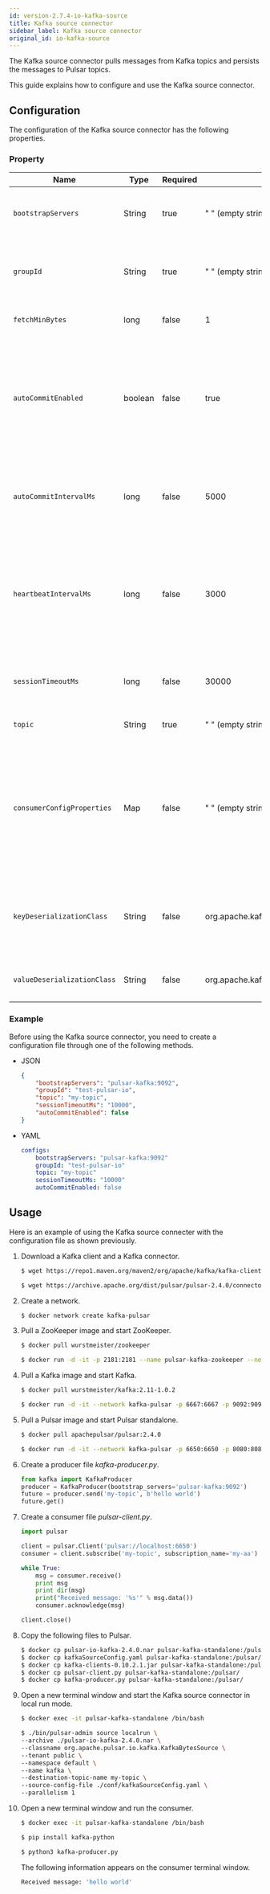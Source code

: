 ```yaml
---
id: version-2.7.4-io-kafka-source
title: Kafka source connector
sidebar_label: Kafka source connector
original_id: io-kafka-source
---
```


The Kafka source connector pulls messages from Kafka topics and persists the messages
to Pulsar topics.

This guide explains how to configure and use the Kafka source connector.

## Configuration

The configuration of the Kafka source connector has the following properties.

### Property

| Name | Type| Required | Default | Description 
|------|----------|---------|-------------|-------------|
|  `bootstrapServers` |String| true | " " (empty string) | A comma-separated list of host and port pairs for establishing the initial connection to the Kafka cluster. |
| `groupId` |String| true | " " (empty string) | A unique string that identifies the group of consumer processes to which this consumer belongs. |
| `fetchMinBytes` | long|false | 1 | The minimum byte expected for each fetch response. |
| `autoCommitEnabled` | boolean |false | true | If set to true, the consumer's offset is periodically committed in the background.<br/><br/> This committed offset is used when the process fails as the position from which a new consumer begins. |
| `autoCommitIntervalMs` | long|false | 5000 | The frequency in milliseconds that the consumer offsets are auto-committed to Kafka if `autoCommitEnabled` is set to true. |
| `heartbeatIntervalMs` | long| false | 3000 | The interval between heartbeats to the consumer when using Kafka's group management facilities. <br/><br/>**Note: `heartbeatIntervalMs` must be smaller than `sessionTimeoutMs`**.|
| `sessionTimeoutMs` | long|false | 30000 | The timeout used to detect consumer failures when using Kafka's group management facility. |
| `topic` | String|true | " " (empty string)| The Kafka topic which sends messages to Pulsar. |
|  `consumerConfigProperties` | Map| false | " " (empty string) | The consumer configuration properties to be passed to consumers. <br/><br/>**Note: other properties specified in the connector configuration file take precedence over this configuration**. |
| `keyDeserializationClass` | String|false | org.apache.kafka.common.serialization.StringDeserializer | The deserializer class for Kafka consumers to deserialize keys.<br/> The deserializer is set by a specific implementation of [`KafkaAbstractSource`](https://github.com/apache/pulsar/blob/master/pulsar-io/kafka/src/main/java/org/apache/pulsar/io/kafka/KafkaAbstractSource.java).
| `valueDeserializationClass` | String|false | org.apache.kafka.common.serialization.ByteArrayDeserializer | The deserializer class for Kafka consumers to deserialize values.


### Example

Before using the Kafka source connector, you need to create a configuration file through one of the following methods.

* JSON 

    ```json
    {
        "bootstrapServers": "pulsar-kafka:9092",
        "groupId": "test-pulsar-io",
        "topic": "my-topic",
        "sessionTimeoutMs": "10000",
        "autoCommitEnabled": false
    }
    ```

* YAML

    ```yaml
    configs:
        bootstrapServers: "pulsar-kafka:9092"
        groupId: "test-pulsar-io"
        topic: "my-topic"
        sessionTimeoutMs: "10000"
        autoCommitEnabled: false
    ```

## Usage

Here is an example of using the Kafka source connecter with the configuration file as shown previously.

1. Download a Kafka client and a Kafka connector.

    ```bash
    $ wget https://repo1.maven.org/maven2/org/apache/kafka/kafka-clients/0.10.2.1/kafka-clients-0.10.2.1.jar

    $ wget https://archive.apache.org/dist/pulsar/pulsar-2.4.0/connectors/pulsar-io-kafka-2.4.0.nar
    ```

2. Create a network.
   
   ```bash
   $ docker network create kafka-pulsar
   ```

3. Pull a ZooKeeper image and start ZooKeeper.
   
   ```bash
   $ docker pull wurstmeister/zookeeper

   $ docker run -d -it -p 2181:2181 --name pulsar-kafka-zookeeper --network kafka-pulsar wurstmeister/zookeeper
   ```

4. Pull a Kafka image and start Kafka.
   
   ```bash
   $ docker pull wurstmeister/kafka:2.11-1.0.2
   
   $ docker run -d -it --network kafka-pulsar -p 6667:6667 -p 9092:9092 -e KAFKA_ADVERTISED_HOST_NAME=pulsar-kafka -e KAFKA_ZOOKEEPER_CONNECT=pulsar-kafka-zookeeper:2181 --name pulsar-kafka wurstmeister/kafka:2.11-1.0.2
   ```

5. Pull a Pulsar image and start Pulsar standalone.
   
   ```bash
   $ docker pull apachepulsar/pulsar:2.4.0
   
   $ docker run -d -it --network kafka-pulsar -p 6650:6650 -p 8080:8080 -v $PWD/data:/pulsar/data --name pulsar-kafka-standalone apachepulsar/pulsar:2.4.0 bin/pulsar standalone
   ```

6. Create a producer file _kafka-producer.py_.
   
   ```python
   from kafka import KafkaProducer
   producer = KafkaProducer(bootstrap_servers='pulsar-kafka:9092')
   future = producer.send('my-topic', b'hello world')
   future.get()
   ```

7. Create a consumer file _pulsar-client.py_.

    ```python
    import pulsar

    client = pulsar.Client('pulsar://localhost:6650')
    consumer = client.subscribe('my-topic', subscription_name='my-aa')

    while True:
        msg = consumer.receive()
        print msg
        print dir(msg)
        print("Received message: '%s'" % msg.data())
        consumer.acknowledge(msg)

    client.close()
    ```

8. Copy the following files to Pulsar.
   
    ```bash
    $ docker cp pulsar-io-kafka-2.4.0.nar pulsar-kafka-standalone:/pulsar
    $ docker cp kafkaSourceConfig.yaml pulsar-kafka-standalone:/pulsar/conf
    $ docker cp kafka-clients-0.10.2.1.jar pulsar-kafka-standalone:/pulsar/lib
    $ docker cp pulsar-client.py pulsar-kafka-standalone:/pulsar/
    $ docker cp kafka-producer.py pulsar-kafka-standalone:/pulsar/
    ```

9. Open a new terminal window and start the Kafka source connector in local run mode. 

    ```bash
    $ docker exec -it pulsar-kafka-standalone /bin/bash

    $ ./bin/pulsar-admin source localrun \
    --archive ./pulsar-io-kafka-2.4.0.nar \
    --classname org.apache.pulsar.io.kafka.KafkaBytesSource \
    --tenant public \
    --namespace default \
    --name kafka \
    --destination-topic-name my-topic \
    --source-config-file ./conf/kafkaSourceConfig.yaml \
    --parallelism 1
    ```

10. Open a new terminal window and run the consumer.

    ```bash
    $ docker exec -it pulsar-kafka-standalone /bin/bash

    $ pip install kafka-python

    $ python3 kafka-producer.py
    ```

    The following information appears on the consumer terminal window.

    ```bash
    Received message: 'hello world'
    ```


